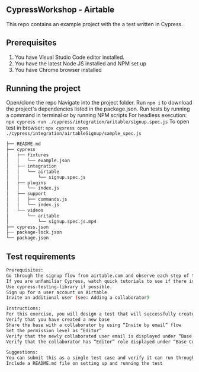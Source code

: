 ## CypressWorkshop - Airtable
 This repo contains an example project with the a test written in Cypress.

## Prerequisites
1. You have Visual Studio Code editor installed.
2. You have the latest Node JS installed and NPM set up
3. You have Chrome browser installed

## Running the project
Open/clone the repo
Navigate into the project folder.
Run ``npm i`` to download the project's dependencies listed in the package.json.
Run tests by running a command in terminal or by running NPM scripts 
For headless execution: ``npx cypress run ./cypress/integration/aritable/signup.spec.js``
To open test in browser:  ``npx cypress open ./cypress/integration/airtableSignup/sample_spec.js``

```bash
├── README.md
├── cypress
│   ├── fixtures
│   │   └── example.json
│   ├── integration
│   │   └── airtable
│   │       └── signup.spec.js
│   ├── plugins
│   │   └── index.js
│   ├── support
│   │   ├── commands.js
│   │   └── index.js
│   └── videos
│       └── aritable
│           └── signup.spec.js.mp4
├── cypress.json
├── package-lock.json
└── package.json
```
## Test requirements
```bash
Prerequisites:
Go through the signup flow from airtable.com and observe each step of the onboarding flow
If you are unfamiliar Cypress, watch quick tutorials to see if there is a preference for one over the other
Use cypress-testing-library if possible.
Sign up for a user account on Airtable
Invite an additional user (see: Adding a collaborator)

Instructions:
For this exercise, you will design a test that will successfully create an account and take you through the onboarding process, either as a standalone user or an invited user
Verify that you have created a new base
Share the base with a collaborator by using “Invite by email” flow
Set the permission level as “Editor”
Verify that the newly collaborated user email is displayed under “Base Collaborators”
Verify that the collaborator has “Editor” role displayed under “Base Collaborators”

Suggestions:
You can submit this as a single test case and verify it can run through fully and succeed
Include a README.md file on setting up and running the test
```

